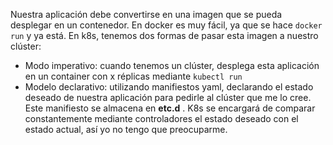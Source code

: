 Nuestra aplicación debe convertirse en una imagen que se pueda desplegar en un contenedor. En docker es muy fácil, ya que se hace ``docker run`` y ya está. En k8s, tenemos dos formas de pasar esta imagen a nuestro clúster:

- Modo imperativo: cuando tenemos un clúster, desplega esta aplicación en un container con x réplicas mediante ``kubectl run``
- Modelo declarativo: utilizando manifiestos yaml, declarando el estado deseado de nuestra aplicación para pedirle al clúster que me lo cree. Este manifiesto se almacena en **etc.d** . K8s se encargará de comparar constantemente mediante controladores el estado deseado con el estado actual, así yo no tengo que preocuparme. 
